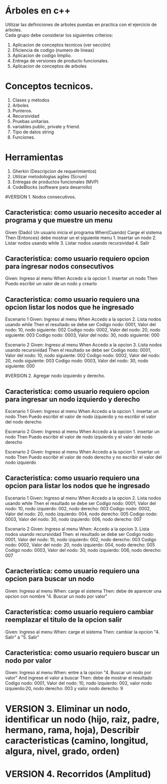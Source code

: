 # Árboles en c++
Utilizar las definiciones de arboles puestas en practica con el ejercicio de arboles.  
Cada grupo debe considerar los siguientes criterios:

1. Aplicacion de conceptos tecnicos (ver sección)
2. Eficiencia de codigo (numero de lineas)
3. Aplicacion de codigo limplio.
4. Entrega de versiones de producto funcionales.
5. Aplicacion de conceptos de arboles


# Conceptos tecnicos.
1. Clases y métodos
2. Arboles
3. Punteros.
4. Recursividad
5. Pruebas unitarias.
6. variables public, private y friend.
7. Tipo de datos string
8. Funciones.

# Herramientas 
1. Gherkin (Descripcion de requerimientos)
2. Utilizar metodologias agiles (Scrum)
3. Entregas de productos funcionales (MVP)
4. CodeBlocks (software para desarrollo)

#VERSION 1. Nodos consecutivos.

## Caracteristica: como usuario necesito acceder al programa y que muestre un menu	
Given (Dado)	Un usuario inicia el programa
When(Cuando)	Carge el sistema
Then (Entonces)	debe mostrar un el siguiente menu
	1. Insertar un nodo
	2. Listar nodos usando while
	3. Listar nodos usando recursividad
	4. Salir

## Caracteristica: como usuario requiero opcion para ingresar nodos consecutivos	
Given:	Ingreso al menu
When	Accedo a la opcion 1. insertar un nodo
Then	Puedo escribir un valor de un nodo y crearlo
	
## Caracteristica: como usuario requiero una opcion listar los nodos que he ingresado	
Escenario 1	
Given:	Ingreso al menu
When	Accedo a la opcion 2. Lista nodos usando while
Then	el resultado se debe ser 
	Codigo nodo: 0001, Valor del nodo: 10, nodo siguiente: 002
	Codigo nodo: 0002, Valor del nodo: 20, nodo siguiente: 003
	Codigo nodo: 0003, Valor del nodo: 30, nodo siguiente: 000

Escenario 2	
Given:	Ingreso al menu
When	Accedo a la opcion 3. Lista nodos usando recursividad
Then	el resultado se debe ser 
	Codigo nodo: 0001, Valor del nodo: 10, nodo siguiente: 002
	Codigo nodo: 0002, Valor del nodo: 20, nodo siguiente: 003
	Codigo nodo: 0003, Valor del nodo: 30, nodo siguiente: 000


#VERSION 2.     Agregar nodo izquierdo y derecho.

## Caracteristica: como usuario requiero opcion para ingresar un nodo izquierdo y derecho	
Escenario 1	
Given:	Ingreso al menu
When	Accedo a la opcion 1. insertar un nodo
Then	Puedo escribir el valor de nodo izquierdo y no escribir el valor del nodo derecho
	
Escenario 2	
Given:	Ingreso al menu
When	Accedo a la opcion 1. insertar un nodo
Then	Puedo escribir el valor de nodo izquierdo y  el valor del nodo derecho
	
Escenario 2	
Given:	Ingreso al menu
When	Accedo a la opcion 1. insertar un nodo
Then	Puedo escribir el valor de nodo derecho y no escribir el valor del nodo izquierdo

	
## Caracteristica: como usuario requiero una opcion para listar los nodos que he ingresado	
Escenario 1	
Given:	Ingreso al menu
When	Accedo a la opcion 2. Lista nodos usando while
Then	el resultado se debe ser 
	Codigo nodo: 0001, Valor del nodo: 10, nodo izquierdo: 002, nodo derecho: 003
	Codigo nodo: 0002, Valor del nodo: 20, nodo izquierdo: 004, nodo derecho: 005
	Codigo nodo: 0003, Valor del nodo: 30, nodo izquierdo: 006, nodo derecho: 007

Escenario 2	
Given:	Ingreso al menu
When:	Accedo a la opcion 3. Lista nodos usando recursividad
Then:	el resultado se debe ser 
	Codigo nodo: 0001, Valor del nodo: 10, nodo izquierdo: 002, nodo derecho: 003
	Codigo nodo: 0002, Valor del nodo: 20, nodo izquierdo: 004, nodo derecho: 005
	Codigo nodo: 0003, Valor del nodo: 30, nodo izquierdo: 006, nodo derecho: 007
  
## Caracteristica: como usuario requiero una opcion para buscar un nodo
Given: Ingreso al menu
When: carge el sistema
Then: debe de aparecer una opcion con nombre "4. Buscar un nodo por valor"

## Caracteristica: como usuario requiero cambiar reemplazar el titulo de la opcion salir
Given: Ingreso al menu
When: carge el sistema
Then: cambiar la opcion "4. Salir" a "5. Salir"

## Caracteristica: como usuario requiero buscar un nodo por valor
Given: Ingreso al menu
When: entre a la opcion "4. Buscar un nodo por valor"
And ingrese el valor a buscar
Then: debe de mostrar el resultado
     Codigo nodo: 0001, Valor del nodo: 10, nodo izquierdo: 002, valor nodo izquierdo:20, nodo derecho: 003 y valor nodo derecho: 9


# VERSION 3. Eliminar un nodo, identificar un nodo (hijo, raiz, padre, hermano, rama, hoja), Describir caracteristicas (camino, longitud, algura, nivel, grado, orden)

# VERSION 4. Recorridos (Amplitud)

  

